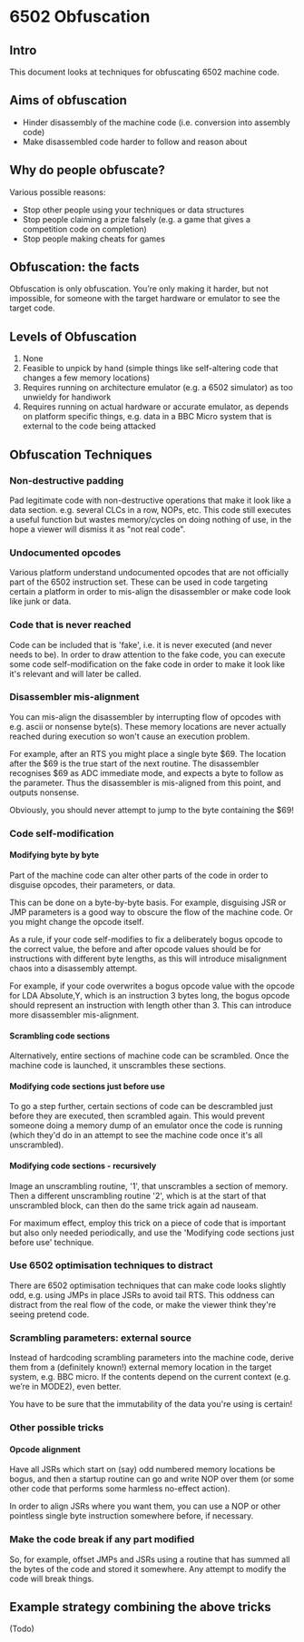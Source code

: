 # 6502 Obfuscation

## Intro
This document looks at techniques for obfuscating 6502 machine code.

## Aims of obfuscation

* Hinder disassembly of the machine code (i.e. conversion into assembly code)
* Make disassembled code harder to follow and reason about

## Why do people obfuscate?

Various possible reasons:

* Stop other people using your techniques or data structures
* Stop people claiming a prize falsely (e.g. a game that gives a competition code on completion)
* Stop people making cheats for games

## Obfuscation: the facts

Obfuscation is only obfuscation. You’re only making it harder, but not impossible, for someone with the target hardware or emulator to see the target code.

## Levels of Obfuscation

1. None
2. Feasible to unpick by hand (simple things like self-altering code that changes a few memory locations)
3. Requires running on architecture emulator (e.g. a 6502 simulator) as too unwieldy for handiwork
4. Requires running on actual hardware or accurate emulator, as depends on platform specific things, e.g. data in a BBC Micro system that is external to the code being attacked

## Obfuscation Techniques

### Non-destructive padding

Pad legitimate code with non-destructive operations that make it look like a data section. e.g. several CLCs in a row, NOPs, etc. This code still executes a useful function but wastes memory/cycles on doing nothing of use, in the hope a viewer will dismiss it as "not real code".

### Undocumented opcodes

Various platform understand undocumented opcodes that are not officially part of the 6502 instruction set. These can be used in code targeting certain a platform in order to mis-align the disassembler or make code look like junk or data.

### Code that is never reached

Code can be included that is 'fake', i.e. it is never executed (and never needs to be). In order to draw attention to the fake code, you can execute some code self-modification on the fake code in order to make it look like it's relevant and will later be called.

### Disassembler mis-alignment
You can mis-align the disassembler by interrupting flow of opcodes with e.g. ascii or nonsense byte(s). These memory locations are never actually reached during execution so won't cause an execution problem.

For example, after an RTS you might place a single byte $69. The location after the $69 is the true start of the next routine. The disassembler recognises $69 as ADC immediate mode, and expects a byte to follow as the parameter. Thus the disassembler is mis-aligned from this point, and outputs nonsense.

Obviously, you should never attempt to jump to the byte containing the $69!

### Code self-modification 

#### Modifying byte by byte

Part of the machine code can alter other parts of the code in order to disguise opcodes, their parameters, or data. 

This can be done on a byte-by-byte basis. For example, disguising JSR or JMP parameters is a good way to obscure the flow of the machine code. Or you might change the opcode itself. 

As a rule, if your code self-modifies to fix a deliberately bogus opcode to the correct value, the before and after opcode values should be for instructions with different byte lengths, as this will introduce misalignment chaos into a disassembly attempt.

For example, if your code overwrites a bogus opcode value with the opcode for LDA Absolute,Y, which is an instruction 3 bytes long, the bogus opcode should represent an instruction with length other than 3. This can introduce more disassembler mis-alignment.

#### Scrambling code sections

Alternatively, entire sections of machine code can be scrambled. Once the machine code is launched, it unscrambles these sections.

#### Modifying code sections just before use

To go a step further, certain sections of code can be descrambled just before they are executed, then scrambled again. This would prevent someone doing a memory dump of an emulator once the code is running (which they'd do in an  attempt to see the machine code once it's all unscrambled).

#### Modifying code sections - recursively

Image an unscrambling routine, '1', that unscrambles a section of memory. Then a different unscrambling routine '2', which is at the start of that unscrambled block, can then do the same trick again ad nauseam.

For maximum effect, employ this trick on a piece of code that is important but also only needed periodically, and use the 'Modifying code sections just before use' technique.

### Use 6502 optimisation techniques to distract

There are 6502 optimisation techniques that can make code looks slightly odd, e.g. using JMPs in place JSRs to avoid tail RTS. This oddness can distract from the real flow of the code, or make the viewer think they're seeing pretend code.

### Scrambling parameters: external source

Instead of hardcoding scrambling parameters into the machine code, derive them from a (definitely known!) external memory location in the target system, e.g. BBC micro. If the contents depend on the current context (e.g. we’re in MODE2), even better.

You have to be sure that the immutability of the data you're using is certain!

### Other possible tricks

#### Opcode alignment
Have all JSRs which start on (say) odd numbered memory locations be bogus, and then a startup routine can go and write NOP over them (or some other code that performs some harmless no-effect action).

In order to align JSRs where you want them, you can use a NOP or other pointless single byte instruction somewhere before, if necessary.

### Make the code break if any part modified

So, for example, offset JMPs and JSRs using a routine that has summed all the bytes of the code and stored it somewhere. Any attempt to modify the code will break things.

## Example strategy combining the above tricks

(Todo)

